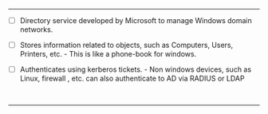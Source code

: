 - - -
- [ ] Directory service developed by Microsoft to manage Windows domain networks. 
- [ ] Stores information related to objects, such as Computers, Users, Printers, etc.
	            - This is like a phone-book for windows. 

- [ ] Authenticates using kerberos tickets.
				- Non windows devices, such as Linux, firewall , etc. can also authenticate to AD via RADIUS or LDAP
<br>

- - -

